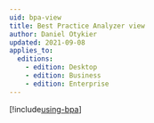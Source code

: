 ```yaml
---
uid: bpa-view
title: Best Practice Analyzer view
author: Daniel Otykier
updated: 2021-09-08
applies_to:
  editions:
    - edition: Desktop
    - edition: Business
    - edition: Enterprise
---
```


[!include[using-bpa](~/content/common/using-bpa.md)]
